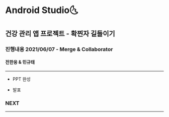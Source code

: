 # Android Studio:last_quarter_moon_with_face:

## 건강 관리 앱 프로젝트 - 확찐자 길들이기


### 진행내용 2021/06/07 - Merge & Collaborator
#### 전한웅 & 민규태

----------------------------

- PPT 완성

- 발표

  

### NEXT

---

